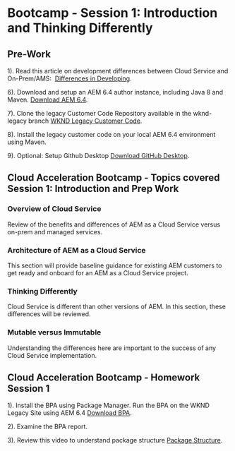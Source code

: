 # Bootcamp - Session 1: Introduction and Thinking Differently

## Pre-Work

1). Read this article on development differences between Cloud Service and On-Prem/AMS:  [Differences in Developing](https://experienceleague.adobe.com/docs/experience-manager-cloud-service/implementing/developing/development-guidelines.html#developing).

6). Download and setup an AEM 6.4 author instance, including Java 8 and Maven. [Download AEM 6.4](https://experienceleague.adobe.com/docs/experience-cloud/software-distribution/home.html).

7). Clone the legacy Customer Code Repository available in the wknd-legacy branch [WKND Legacy Customer Code](https://github.com/adobe/aem-cloud-engineering-video-series-exercises).

8). Install the legacy customer code on your local AEM 6.4 environment using Maven.

9). Optional: Setup Github Desktop [Download GitHub Desktop](http://desktop.github.com).

## Cloud Acceleration Bootcamp - Topics covered Session 1: Introduction and Prep Work

### Overview of Cloud Service

Review of the benefits and differences of AEM as a Cloud Service versus on-prem and managed services. 

### Architecture of AEM as a Cloud Service

This section will provide baseline guidance for existing AEM customers to get ready and onboard for an AEM as a Cloud Service project.

### Thinking Differently

Cloud Service is different than other versions of AEM. In this section, these differences will be reviewed. 

### Mutable versus Immutable

Understanding the differences here are important to the success of any Cloud Service implementation. 


## Cloud Acceleration Bootcamp - Homework Session 1

1). Install the BPA using Package Manager. Run the BPA on the WKND Legacy Site using AEM 6.4 [Download BPA](https://experience.adobe.com/#/downloads/content/software-distribution/en/aemcloud.html). 

2). Examine the BPA report.

3). Review this video to understand package structure  [Package Structure](https://experienceleague.adobe.com/docs/experience-manager-learn/cloud-service/developing/basics/repository-structure-package.html?lang=en#developing). 

